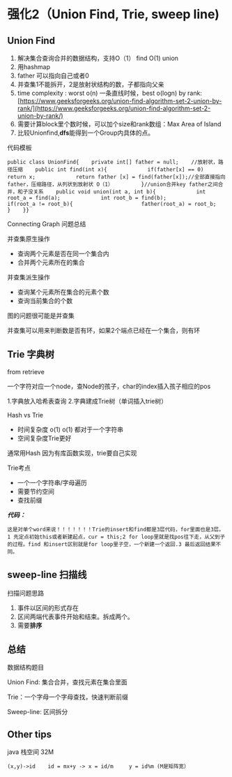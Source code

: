 # 强化2（Union Find, Trie, sweep line\)

## Union Find

1. 解决集合查询合并的数据结构，支持O（1） find O\(1\) union
2. 用hashmap
3. father 可以指向自己或者0
4. 并查集1不能拆开，2是放射状结构的数，子都指向父亲
5. time complexity : worst o\(n\) 一条直线时候，best o\(logn\) by rank: [https://www.geeksforgeeks.org/union-find-algorithm-set-2-union-by-rank/](https://www.geeksforgeeks.org/union-find-algorithm-set-2-union-by-rank/)
6. 需要计算block里个数时候，可以加个size和rank数组：Max Area of Island
7. 比较Unionfind,**dfs**能得到一个Group内具体的点。

代码模板

```text
public class UnionFind{    private int[] father = null;    //放射状，路径压缩    public int find(int x){             if(father[x] == 0)                      return x;             return father [x] = find(father[x]);//全部直接指向father，压缩路径，从列状到放射状 O（1）         }//union合并key father之间合并，和子没关系    public void union(int a, int b){             int root_a = find(a);             int root_b = find(b);             if(root_a != root_b){                      father(root_a) = root_b;             }    }}
```

Connecting Graph 问题总结

并查集原生操作

* 查询两个元素是否在同一个集合内
* 合并两个元素所在的集合

并查集派生操作

* 查询某个元素所在集合的元素个数
* 查询当前集合的个数

图的问题很可能是并查集

并查集可以用来判断数是否有环，如果2个端点已经在一个集合，则有环

## Trie 字典树

from retrieve

一个字符对应一个node，查Node的孩子，char的index插入孩子相应的pos

1.字典放入哈希表查询 2.字典建成Trie树（单词插入trie树）

Hash vs Trie

* 时间复杂度 o\(1\) o\(1\) 都对于一个字符串
* 空间复杂度Trie更好

通常用Hash 因为有库函数实现，trie要自己实现

Trie考点

* 一个一个字符串/字母遍历 
* 需要节约空间
* 查找前缀

_**代码：**_

```text
这是对单个word来说！！！！！！！Trie的insert和find都是3层代码，for里面也是3层。1 先定点初始this或者新建起点，cur = this;2 for loop里就是找pos往下走，从父到子的过程。find 和insert区别就是for loop里子空，一个新建一个返回.3 最后返回结果不同。
```

## sweep-line 扫描线

扫描问题思路

1. 事件以区间的形式存在
2. 区间两端代表事件开始和结束。拆成两个。
3. 需要**排序**

## 总结

数据结构题目

Union Find: 集合合并，查找元素在集合里面

Trie：一个字母一个字母查找，快速判断前缀

Sweep-line: 区间拆分

## Other tips

java 栈空间 32M

```text
(x,y)->id    id = mx+y -> x = id/m     y = id%m (M是矩阵宽）
```

